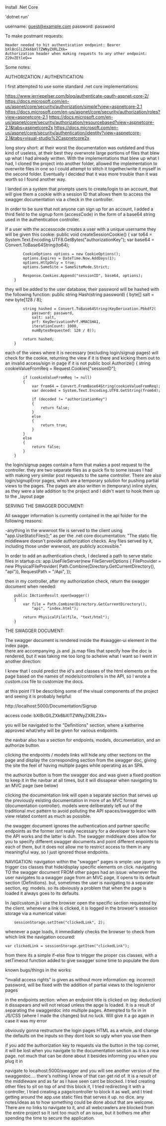 Install .Net Core

'dotnet run'


username: guest@example.com 
password: password


To make postmant requests:
    
    Header needed to hit authentication endpoint: Bearer bXlBcGlLZXk6bXlTZWNyZXRLZXk=
    Authorization header when making requests to any other endpoint: Z29vZEtleQ==


Some notes:

AUTHORIZATION / AUTHENTICATION:

I first attempted to use some standard .net core implementations:

https://www.jerriepelser.com/blog/authenticate-oauth-aspnet-core-2/
https://docs.microsoft.com/en-us/aspnet/core/security/authorization/simple?view=aspnetcore-2.1
https://docs.microsoft.com/en-us/aspnet/core/security/authorization/roles?view=aspnetcore-2.1
https://docs.microsoft.com/en-us/aspnet/core/security/authorization/resourcebased?view=aspnetcore-2.1&tabs=aspnetcore2x
https://docs.microsoft.com/en-us/aspnet/core/security/authentication/identity?view=aspnetcore-2.1&tabs=visual-studio%2Caspnetcore2x


long story short:  at their worst the documentation was outdated and thus kind of useless, at their best they overwrote large portions of files that blew up what I had already written.  With the implementations that blew up what I had, I cloned the project into another folder, allowed the implementation to overwrite files in one so I could attempt to stitch it together/write it myself in the second folder.  Eventually I decided that it was more trouble than it was worth so I found another way.

I landed on a system that prompts users to create/login to an account, that will give them a cookie with a session ID that allows them to access the swagger documentation via a check in the controller.

In order to be sure that not anyone can sign up for an account, I added a third field to the signup form (accessCode) in the form of a base64 string used in the authentication controller.

If a user with the accesscode creates a user with a unique username they will be given this cookie:
        public void createSessionCookie()
        {
            var to64 = System.Text.Encoding.UTF8.GetBytes("authorizationKey");
            var base64 = Convert.ToBase64String(to64);

            CookieOptions options = new CookieOptions();
            options.Expires = DateTime.Now.AddDays(1);
            options.HttpOnly = true;
            options.SameSite = SameSiteMode.Strict;

            Response.Cookies.Append("sessionID", base64, options);
        }
they will be added to the user database, their password will be hashed with the following function:
        public string Hash(string password)
        {
            byte[] salt = new byte[128 / 8];

            string hashed = Convert.ToBase64String(KeyDerivation.Pbkdf2(
                password: password,
                salt: salt,
                prf: KeyDerivationPrf.HMACSHA1,
                iterationCount: 1000,
                numBytesRequested: 128 / 8));

            return hashed;
        }

each of the views where it is necessary (excluding login/signup pages) will check for the cookie, returning the view if it is there and kicking them out to an invalid access/sign in page if it is not
        public bool Authorize()
        {
            string cookieValueFromReq = Request.Cookies["sessionID"];

            if (cookieValueFromReq != null)
            {
                var from64 = Convert.FromBase64String(cookieValueFromReq);
                var decoded = System.Text.Encoding.UTF8.GetString(from64);

                if (decoded != "authorizationKey")
                {
                    return false;
                }
                else
                {
                    return true;
                }
            }
            else
            {
                return false;
            }
        }

the login/signup pages contain a form that makes a post request to the controller.  they are two separate files as a quick fix to some issues I had with making very similar post requests to the same controller.  There are also login/signupError pages, which are a temporary solution for pushing partial views to the pages.
The pages are also written in (temporary) inline styles, as they were a late addition to the project and I didn't want to hook them up to the _layout page


SERVING THE SWAGGER DOCUMENT:

All swagger information is currently contained in the api folder for the following reasons:

-anything in the wwwroot file is served to the client using "app.UseStaticFiles();" as per the .net core documentation:
"The static file middleware doesn't provide authorization checks. Any files served by it, including those under wwwroot, are publicly accessible."

In order to add an authentication check, I declared a path to serve static files in startup.cs:
            app.UseFileServer(new FileServerOptions
            {
                FileProvider = new PhysicalFileProvider(
                Path.Combine(Directory.GetCurrentDirectory(), "api")),
                RequestPath = "/Api",
            });
    
then in my controller, after my authorization check, return the swagger document when needed:

        public IActionResult openSwagger()
        {
            var file = Path.Combine(Directory.GetCurrentDirectory(),
                "api", "index.html");

            return PhysicalFile(file, "text/html");
        }

THE SWAGGER DOCUMENT:

The swagger document is rendered inside the #swagger-ui element in the index page.  
there are accompanying .js and .js.map files that specify how the doc is rendered, but it was taking me too long to acheive what I want so I went in another direction:

I knew that I could predict the id's and classes of the html elements on the page based on the names of models/controllers in the API, so I wrote a custom.css file 
to customize the docs.

at this point I'll be describing some of the visual components of the project and seeing it is probably helpful: 

http://localhost:5000/Documentation/Signup

access code: bXlBcGlLZXk6bXlTZWNyZXRLZXk=

you will be navigated to the "Definitions" section, where a katherine approved what/why will be given for various endpoints

the navbar also has a section for endpoints, models, documentation, and an authorize button.

clicking the endpoints / models links will hide any other sections on the page and display the corresponding section from the swagger doc, 
giving the site the feel of having multiple pages while operating as an SPA.  

the authorize button is from the swagger doc and was given a fixed position to keep it in the navbar at all times, but it will dissapear when navigating to an MVC page (see below)

clicking the documentation link will open a separate section that serves up the previously existing documentation in more of an MVC format (documentation controller).
models were deliberately left out of the traditional mvc pattern to avoid polluting the API spaces/swaggerdoc with view related content as much as possible.

the swagger document ignores  the authentication and partner specific endpoints as the former isnt really necessary for a developer to learn how the API works and the latter is duh.  The swagger middleare does allow for you to specify different swagger documents and point different enpoints to each of them, but it does not allow me to restrict access to them in any meaningfiul way, so I just ignored those endpoints.


NAVIGATION:
navigation within the "swagger" pages is smple: use jquery to trigger css classes that hide/display specific elements on click.
navigating TO the swagger document FROM other pages had an issue:  whenever the user navigates to a swagger page from an MVC page, it opens to its 
default section (Definitions). but, sometimes the user is navigating to a separate section, eg: models. so its obviously a problem that when the page is loaded it always goes
to its defaults.  

In /api/custom.js I use the browser open the specific section requested by the client.  whenever a link is clicked, it is logged in the browser's
sesseion storage via a numerical value:

        sessionStorage.setItem("clickedLink", 2); 

whenever a page loads, it immediately checks the browser to check from which link the navigation occured:

    var clickedLink = sessionStorage.getItem("clickedLink");

from there its a simple if-else flow to trigger the proper css classes, with a setTimeout function added to give swagger some time to populate the dom 


known bugs/things in the works:

"invalid access rights" is given as without more information: eg: incorrect password, will be fixed with the addition of partial views to the login/error pages

in the endpoints section: when an endpoint title is clicked on (eg: deduction) it dissapears and will not reload unless the apge is loaded.  It is a result of separating the swaggerdoc into multiple pages.  Attempted to fix in in JS/CSS (where I made the changes) but no luck.  Will give it a go again in case it was my error

obviously gonna restructure the login pages HTML as a whole, and change the defaults on the inputs so they dont look so ugly when you use them

if you add the authorization key to requests via the button in the top corner, it will be lost when you navigate to the documentation section as it is a new page.  not much that can be done about it besides informing you when you plug it in

navigate to localhost:5000/swagger and you will see another version of the swaggerdoc.... there's nothing I know of that can get rid of.  It is a result of the middleware and as far as I have seen cant be blocked.  I tried creating other files to sit on top of and this block it, I tried redirecting it with a controller, I tried creating a page/controller to block it as well, and I tried getting around the app.use static files that serves it up.  no dice.  any notes/ideas as to how something could be done about that are welcome.  There are no links to navigate to it, and all webcrawlers are blocked from the entire project so It isnt too much of an issue, but it bothers me after spending the time to secure the application.








